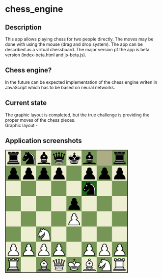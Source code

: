 # chess_engine

## Description
This app allows playing chess for two people directly. The moves may be done with using the mouse (drag and drop system). The app can be described as a virtual chessboard.
The major version pf the app is beta version (index-beta.html and js-beta.js).

## Chess engine?
In the future can be expected implementation of the chess engine writen in JavaScript which has to be based on neural networks.

## Current state
The graphic layout is completed, but the true challenge is providing the proper moves of the chess pieces. <br />
Graphic layout - 

## Application screenshots
<div>
  <img src="/Screenshots/szachownica_2.PNG" width="400px"></img>
</div>
